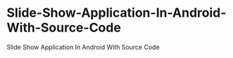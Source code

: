 # Slide-Show-Application-In-Android-With-Source-Code
Slide Show Application In Android With Source Code
